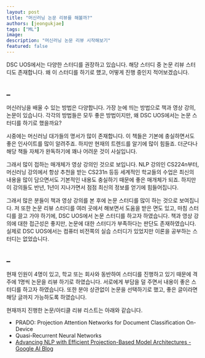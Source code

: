 ```yaml
---
layout: post
title: "머신러닝 논문 리뷰를 해볼까?"
authors: [jeongukjae]
tags: ["ML"]
image:
description: "머신러닝 논문 리뷰 시작해보기"
featured: false
---
```


DSC UOS에서는 다양한 스터디를 권장하고 있습니다. 해당 스터디 중 논문 리뷰 스터디도 존재합니다. 왜 이 스터디를 하기로 헀고, 어떻게 진행 중인지 적어보겠습니다.

## _

머신러닝을 배울 수 있는 방법은 다양합니다. 가장 눈에 띄는 방법으로 책과 영상 강의, 논문이 있습니다. 각각의 방법들은 모두 좋은 방법이지만, 왜 DSC UOS에서는 논문 스터디를 하기로 했을까요?

시중에는 머신러닝 대가들의 명서가 많이 존재합니다. 이 책들은 기본에 충실하면서도 좋은 인사이트를 많이 알려주죠. 하지만 현재의 트렌드를 알기에 많이 힘들죠. 더군다나 해당 책들 자체가 완독하기에 꽤나 어려운 것이 사실입니다.

그래서 많이 접하는 매개체가 영상 강의인 것으로 보입니다.
NLP 강의인 CS224n부터, 머신러닝 강의에서 항상 추천을 받는 CS231n 등등 세계적인 학교들의 수업은 최신의 내용을 많이 담으면서도 기본적인 내용도 충실하기 때문에 좋은 매개체가 되죠.
하지만 이 강의들도 반년, 1년이 지나가면서 점점 최신의 정보를 얻기에 힘들어집니다.

그래서 많은 분들이 책과 영상 강의를 본 후에 논문 스터디를 많이 하는 것으로 보여집니다.
저 또한 논문 리뷰 스터디를 여러 곳에서 해보면서 도움을 받은 면도 있고, 마침 스터디를 끌고 가야 하기에, DSC UOS에서 논문 스터디를 하고자 하였습니다.
책과 영상 강의에 대한 접근성은 좋지만, 논문에 대한 스터디가 부족하다는 판단도 존재하였습니다.
실제로 DSC UOS에서는 컴퓨터 비전쪽의 실습 스터디가 있었지만 이론을 공부하는 스터디는 없었습니다.

## _

현재 인원이 4명이 있고, 학교 또는 회사와 동반하여 스터디를 진행하고 있기 때문에 격주에 1명씩 논문을 리뷰 하기로 하였습니다. 서로에게 부담을 덜 주면서 내용이 좋은 스터디를 하고자 하였습니다. 또한 분야 상관없이 논문을 선택하기로 했고, 좋은 글이라면 해당 글까지 가능하도록 하였습니다.

현재까지 진행한 논문/아티클 리뷰 리스트는 아래와 같습니다.

* PRADO: Projection Attention Networks for Document Classification On-Device
* Quasi-Recurrent Neural Networks
* [Advancing NLP with Efficient Projection-Based Model Architectures - Google AI Blog](https://ai.googleblog.com/2020/09/advancing-nlp-with-efficient-projection.html)
